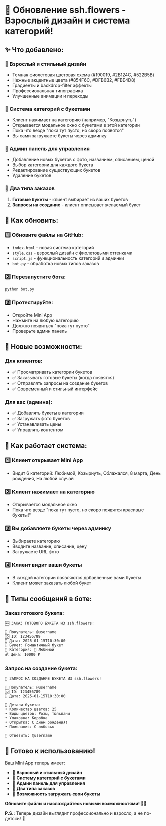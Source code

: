 # 🚀 Обновление ssh.flowers - Взрослый дизайн и система категорий!

## ✨ Что добавлено:

### 🎨 **Взрослый и стильный дизайн**
- Темная фиолетовая цветовая схема (#190019, #2B124C, #522B5B)
- Нежные акцентные цвета (#854F6C, #DFB6B2, #FBE4D8)
- Градиенты и backdrop-filter эффекты
- Профессиональная типографика
- Улучшенные анимации и переходы

### 📂 **Система категорий с букетами**
- Клиент нажимает на категорию (например, "Козырнуть")
- Открывается модальное окно с букетами в этой категории
- Пока что везде "пока тут пусто, но скоро появятся"
- Вы сами загружаете букеты через админку

### 👑 **Админ панель для управления**
- Добавление новых букетов с фото, названием, описанием, ценой
- Выбор категории для каждого букета
- Редактирование существующих букетов
- Удаление букетов

### 💐 **Два типа заказов**
1. **Готовые букеты** - клиент выбирает из ваших букетов
2. **Запросы на создание** - клиент описывает желаемый букет

## 🔄 Как обновить:

### 1️⃣ **Обновите файлы на GitHub:**
- `index.html` - новая система категорий
- `style.css` - взрослый дизайн с фиолетовыми оттенками
- `script.js` - функциональность категорий и админки
- `bot.py` - обработка новых типов заказов

### 2️⃣ **Перезапустите бота:**
```bash
python bot.py
```

### 3️⃣ **Протестируйте:**
- Откройте Mini App
- Нажмите на любую категорию
- Должно появиться "пока тут пусто"
- Проверьте админ панель

## 🎯 **Новые возможности:**

### Для клиентов:
- ✅ Просматривать категории букетов
- ✅ Заказывать готовые букеты (когда появятся)
- ✅ Отправлять запросы на создание букетов
- ✅ Современный и стильный интерфейс

### Для вас (админа):
- ✅ Добавлять букеты в категории
- ✅ Загружать фото букетов
- ✅ Устанавливать цены
- ✅ Управлять контентом

## 📱 **Как работает система:**

### 1️⃣ **Клиент открывает Mini App**
- Видит 6 категорий: Любимой, Козырнуть, Облажался, 8 марта, День рождения, На любой случай

### 2️⃣ **Клиент нажимает на категорию**
- Открывается модальное окно
- Пока что везде "пока тут пусто, но скоро появятся красивые букеты!"

### 3️⃣ **Вы добавляете букеты через админку**
- Выбираете категорию
- Вводите название, описание, цену
- Загружаете URL фото

### 4️⃣ **Клиент видит ваши букеты**
- В каждой категории появляются добавленные вами букеты
- Клиент может заказать любой букет

## 💬 **Типы сообщений в боте:**

### Заказ готового букета:
```
🆕 ЗАКАЗ ГОТОВОГО БУКЕТА ИЗ ssh.flowers!

👤 Покупатель: @username
🆔 ID: 123456789
📅 Дата: 2025-01-15T10:30:00
💐 Букет: Романтичный букет
📂 Категория: 🌹 Любимой
💰 Цена: 10000 ₽
```

### Запрос на создание букета:
```
🎨 ЗАПРОС НА СОЗДАНИЕ БУКЕТА ИЗ ssh.flowers!

👤 Покупатель: @username
🆔 ID: 123456789
📅 Дата: 2025-01-15T10:30:00

🌺 Детали букета:
• Количество цветов: 25
• Виды цветов: Розы, тюльпаны
• Упаковка: Коробка
• Открытка: С днем рождения!
• Пожелания: С любовью

💬 Ответить: @username
```

## 🚀 **Готово к использованию!**

Ваш Mini App теперь имеет:
- 🎨 **Взрослый и стильный дизайн**
- 📂 **Систему категорий с букетами**
- 👑 **Админ панель для управления**
- 💐 **Два типа заказов**
- 🌺 **Возможность загружать свои букеты**

**Обновите файлы и наслаждайтесь новыми возможностями!** 🌸✨

**P.S.:** Теперь дизайн выглядит профессионально и взросло, а не по-детски! 🎯
